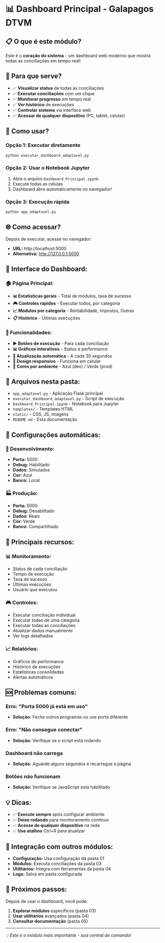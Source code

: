 # 📊 Dashboard Principal - Galapagos DTVM

## 📋 **O que é este módulo?**

Este é o **coração do sistema** - um dashboard web moderno que mostra todas as conciliações em tempo real!

## 🎯 **Para que serve?**

- ✅ **Visualizar status** de todas as conciliações
- ✅ **Executar conciliações** com um clique
- ✅ **Monitorar progresso** em tempo real
- ✅ **Ver histórico** de execuções
- ✅ **Controlar sistema** via interface web
- ✅ **Acessar de qualquer dispositivo** (PC, tablet, celular)

## 🚀 **Como usar?**

### **Opção 1: Executar diretamente**
```bash
python executar_dashboard_adaptavel.py
```

### **Opção 2: Usar o Notebook Jupyter**
1. Abra o arquivo `Dashboard_Principal.ipynb`
2. Execute todas as células
3. Dashboard abre automaticamente no navegador!

### **Opção 3: Execução rápida**
```bash
python app_adaptavel.py
```

## 🌐 **Como acessar?**

Depois de executar, acesse no navegador:
- **URL:** http://localhost:5000
- **Alternativa:** http://127.0.0.1:5000

## 🎨 **Interface do Dashboard:**

### **🏠 Página Principal:**
- **📊 Estatísticas gerais** - Total de módulos, taxa de sucesso
- **🎮 Controles rápidos** - Executar todos, por categoria
- **📈 Módulos por categoria** - Rentabilidade, Impostos, Outras
- **📋 Histórico** - Últimas execuções

### **🔧 Funcionalidades:**
- **▶️ Botões de execução** - Para cada conciliação
- **📊 Gráficos interativos** - Status e performance
- **🔄 Atualização automática** - A cada 30 segundos
- **📱 Design responsivo** - Funciona em celular
- **🎨 Cores por ambiente** - Azul (dev) / Verde (prod)

## 📁 **Arquivos nesta pasta:**

- `app_adaptavel.py` - Aplicação Flask principal
- `executar_dashboard_adaptavel.py` - Script de execução
- `Dashboard_Principal.ipynb` - Notebook para Jupyter
- `templates/` - Templates HTML
- `static/` - CSS, JS, imagens
- `README.md` - Esta documentação

## 🔧 **Configurações automáticas:**

### **🔧 Desenvolvimento:**
- **Porta:** 5000
- **Debug:** Habilitado
- **Dados:** Simulados
- **Cor:** Azul
- **Banco:** Local

### **🏭 Produção:**
- **Porta:** 5000
- **Debug:** Desabilitado
- **Dados:** Reais
- **Cor:** Verde
- **Banco:** Compartilhado

## 🎯 **Principais recursos:**

### **📊 Monitoramento:**
- Status de cada conciliação
- Tempo de execução
- Taxa de sucesso
- Últimas execuções
- Usuário que executou

### **🎮 Controles:**
- Executar conciliação individual
- Executar todas de uma categoria
- Executar todas as conciliações
- Atualizar dados manualmente
- Ver logs detalhados

### **📈 Relatórios:**
- Gráficos de performance
- Histórico de execuções
- Estatísticas consolidadas
- Alertas automáticos

## 🆘 **Problemas comuns:**

### **Erro: "Porta 5000 já está em uso"**
- **Solução:** Feche outros programas ou use porta diferente

### **Erro: "Não consegue conectar"**
- **Solução:** Verifique se o script está rodando

### **Dashboard não carrega**
- **Solução:** Aguarde alguns segundos e recarregue a página

### **Botões não funcionam**
- **Solução:** Verifique se JavaScript está habilitado

## 💡 **Dicas:**

- ✅ **Execute sempre** após configurar ambiente
- ✅ **Deixe rodando** para monitoramento contínuo
- ✅ **Acesse de qualquer dispositivo** na rede
- ✅ **Use atalhos** Ctrl+R para atualizar

## 🔗 **Integração com outros módulos:**

- **Configuração:** Usa configuração da pasta 01
- **Módulos:** Executa conciliações da pasta 03
- **Utilitários:** Integra com ferramentas da pasta 04
- **Logs:** Salva em pasta configurada

## 🎯 **Próximos passos:**

Depois de usar o dashboard, você pode:
1. **Explorar módulos** específicos (pasta 03)
2. **Usar utilitários** avançados (pasta 04)
3. **Consultar documentação** (pasta 05)

---
*💡 Este é o módulo mais importante - sua central de comando!*

